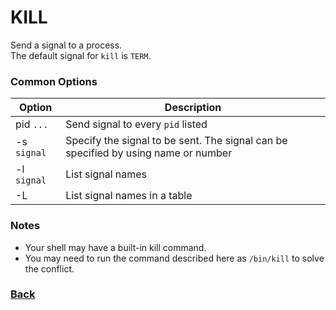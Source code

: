 # KILL

Send a signal to a process.\
The default signal for `kill` is `TERM`.

### Common Options

| Option | Description |
| --- | --- |
| pid `...` | Send signal to every `pid` listed |
| -s `signal` | Specify the signal to be sent. The signal can be specified by using name or number |
| -l `signal` | List signal names |
| -L | List signal names in a table |

### Notes
* Your shell may have a built-in kill command.
* You may need to run the command described here as `/bin/kill` to solve the conflict.

### [Back](linux-man-pages.md)
